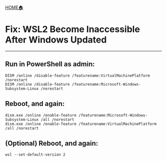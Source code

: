 [HOME🏠](README.md)

# Fix: WSL2 Become Inaccessible After Windows Updated
---

## Run in PowerShell as admin:
```
DISM /online /disable-feature /featurename:VirtualMachinePlatform /norestart
DISM /online /disable-feature /featurename:Microsoft-Windows-Subsystem-Linux /norestart
```
## Reboot, and again:
```
dism.exe /online /enable-feature /featurename:Microsoft-Windows-Subsystem-Linux /all /norestart
dism.exe /online /enable-feature /featurename:VirtualMachinePlatform /all /norestart
```
## (Optional) Reboot, and again:
```
wsl --set-default-version 2
```
